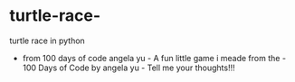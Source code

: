 # turtle-race-
turtle race in python 
- from 100 days of code angela yu -
  A fun little game i meade from the - 100 Days of Code by angela yu -
  Tell me your thoughts!!! 
